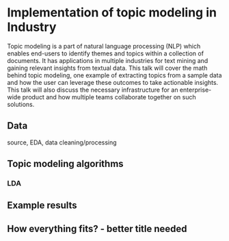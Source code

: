 # Implementation of topic modeling in Industry

Topic modeling is a part of natural language processing (NLP) which enables end-users to identify themes and topics within a collection of documents. It has applications in multiple industries for text mining and gaining relevant insights from textual data. This talk will cover the math behind topic modeling, one example of extracting topics from a sample data and how the user can leverage these outcomes to take actionable insights. This talk will also discuss the necessary infrastructure for an enterprise-wide product and how multiple teams collaborate together on such solutions.


## Data


source, EDA, data cleaning/processing

## Topic modeling algorithms

### LDA

## Example results

## How everything fits? - better title needed
